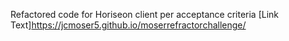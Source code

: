 Refactored code for Horiseon client per acceptance criteria
[Link Text]https://jcmoser5.github.io/moserrefractorchallenge/
